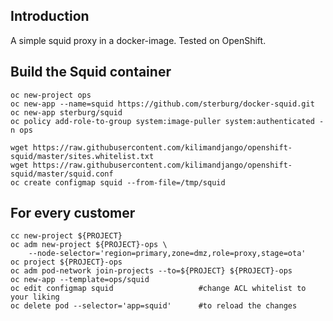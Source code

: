 ## Introduction
A simple squid proxy in a docker-image.
Tested on OpenShift.


## Build the Squid container
```shell
oc new-project ops
oc new-app --name=squid https://github.com/sterburg/docker-squid.git
oc new-app sterburg/squid
oc policy add-role-to-group system:image-puller system:authenticated -n ops

wget https://raw.githubusercontent.com/kilimandjango/openshift-squid/master/sites.whitelist.txt 
wget https://raw.githubusercontent.com/kilimandjango/openshift-squid/master/squid.conf 
oc create configmap squid --from-file=/tmp/squid
```

## For every customer
```
cc new-project ${PROJECT}
oc adm new-project ${PROJECT}-ops \
    --node-selector='region=primary,zone=dmz,role=proxy,stage=ota'
oc project ${PROJECT}-ops
oc adm pod-network join-projects --to=${PROJECT} ${PROJECT}-ops
oc new-app --template=ops/squid
oc edit configmap squid                   #change ACL whitelist to your liking
oc delete pod --selector='app=squid'      #to reload the changes
```
